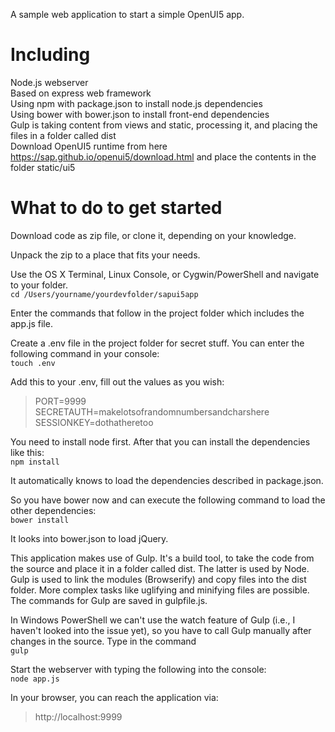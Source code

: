 A sample web application to start a simple OpenUI5 app.

Including
===
Node.js webserver  
Based on express web framework  
Using npm with package.json to install node.js dependencies  
Using bower with bower.json to install front-end dependencies  
Gulp is taking content from views and static, processing it, and placing the files in a folder called dist  
Download OpenUI5 runtime from here https://sap.github.io/openui5/download.html and place the contents in the folder static/ui5  

What to do to get started
===
Download code as zip file, or clone it, depending on your knowledge.  

Unpack the zip to a place that fits your needs.  

Use the OS X Terminal, Linux Console, or Cygwin/PowerShell and navigate to your folder.  
```cd /Users/yourname/yourdevfolder/sapui5app```

Enter the commands that follow in the project folder which includes the app.js file.  

Create a .env file in the project folder for secret stuff. You can enter the following command in your console:  
```touch .env```

Add this to your .env, fill out the values as you wish:  
>PORT=9999  
>SECRETAUTH=makelotsofrandomnumbersandcharshere  
>SESSIONKEY=dothatheretoo

You need to install node first. After that you can install the dependencies like this:  
```npm install```

It automatically knows to load the dependencies described in package.json.  

So you have bower now and can execute the following command to load the other dependencies:  
```bower install```

It looks into bower.json to load jQuery.  

This application makes use of Gulp. It's a build tool, to take the code from the source and place it in a folder called dist. The latter is used by Node. Gulp is used to link the modules (Browserify) and copy files into the dist folder. More complex tasks like uglifying and minifying files are possible. The commands for Gulp are saved in gulpfile.js.  

In Windows PowerShell we can't use the watch feature of Gulp (i.e., I haven't looked into the issue yet), so you have to call Gulp manually after changes in the source. Type in the command  
```gulp``` 

Start the webserver with typing the following into the console:  
```node app.js```

In your browser, you can reach the application via:  
>http://localhost:9999
